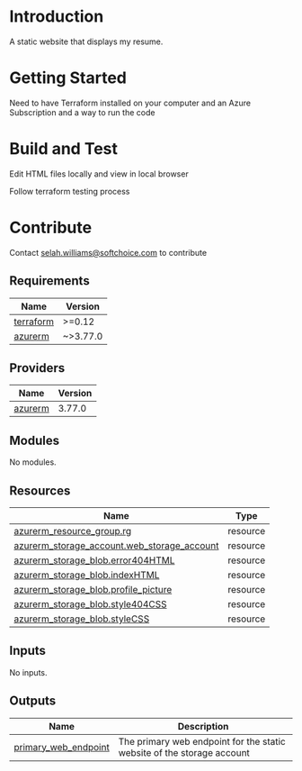 
# Introduction 
A static website that displays my resume.

# Getting Started
Need to have Terraform installed on your computer and an Azure Subscription and a way to run the code

# Build and Test
Edit HTML files locally and view in local browser

Follow terraform testing process

# Contribute
Contact selah.williams@softchoice.com to contribute

<!-- BEGIN_TF_DOCS -->
## Requirements

| Name | Version |
|------|---------|
| <a name="requirement_terraform"></a> [terraform](#requirement\_terraform) | >=0.12 |
| <a name="requirement_azurerm"></a> [azurerm](#requirement\_azurerm) | ~>3.77.0 |

## Providers

| Name | Version |
|------|---------|
| <a name="provider_azurerm"></a> [azurerm](#provider\_azurerm) | 3.77.0 |

## Modules

No modules.

## Resources

| Name | Type |
|------|------|
| [azurerm_resource_group.rg](https://registry.terraform.io/providers/hashicorp/azurerm/latest/docs/resources/resource_group) | resource |
| [azurerm_storage_account.web_storage_account](https://registry.terraform.io/providers/hashicorp/azurerm/latest/docs/resources/storage_account) | resource |
| [azurerm_storage_blob.error404HTML](https://registry.terraform.io/providers/hashicorp/azurerm/latest/docs/resources/storage_blob) | resource |
| [azurerm_storage_blob.indexHTML](https://registry.terraform.io/providers/hashicorp/azurerm/latest/docs/resources/storage_blob) | resource |
| [azurerm_storage_blob.profile_picture](https://registry.terraform.io/providers/hashicorp/azurerm/latest/docs/resources/storage_blob) | resource |
| [azurerm_storage_blob.style404CSS](https://registry.terraform.io/providers/hashicorp/azurerm/latest/docs/resources/storage_blob) | resource |
| [azurerm_storage_blob.styleCSS](https://registry.terraform.io/providers/hashicorp/azurerm/latest/docs/resources/storage_blob) | resource |

## Inputs

No inputs.

## Outputs

| Name | Description |
|------|-------------|
| <a name="output_primary_web_endpoint"></a> [primary\_web\_endpoint](#output\_primary\_web\_endpoint) | The primary web endpoint for the static website of the storage account |
<!-- END_TF_DOCS -->
